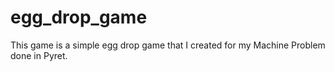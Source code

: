 # egg_drop_game

This game is a simple egg drop game that I created for my Machine Problem done in Pyret.